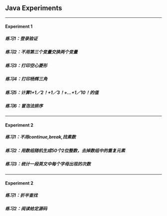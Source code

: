 ## Java Experiments
--------------------------------

#### Experiment 1
##### 练习1：登录验证
##### 练习2：不用第三个变量交换两个变量
##### 练习3：打印空心菱形
##### 练习4：打印杨辉三角
##### 练习5：计算1+1／2！+1／3！+…+1／10！的值
##### 练习6：冒泡法排序

------------------------------

#### Experiment 2
##### 练习1：不用continue,break,找素数
##### 练习2：用数组随机生成50个2位整数，去掉数组中的重复元素
##### 练习3：统计一段英文中每个字母出现的次数

------------------------------

#### Experiment 2
##### 练习1：折半查找
##### 练习2：阅读给定源码
